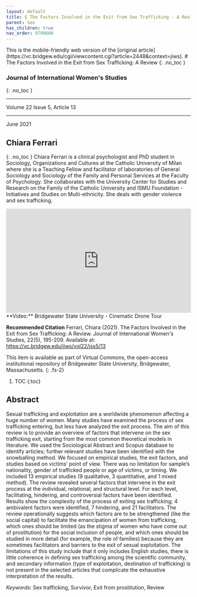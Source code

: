 ```yaml
---
layout: default
title: § The Factors Involved in the Exit from Sex Trafficking - A Review 
parent: Sex 
has_children: true
nav_order: 9790600
---
```

<style>
.dont-break-out {
  /* These are technically the same, but use both */
  overflow-wrap: break-word;
  word-wrap: break-word;

     -ms-word-break: break-all;
  /* This is the dangerous one in WebKit, as it breaks things wherever */
  word-break: break-all;
  /* Instead use this non-standard one: */
  word-break: break-word;
}

.youtube-container {
    position: relative;
    width: 100%;
    height: 0;
    padding-bottom: 56.25%;
}
.youtube-video {
    position: absolute;
    top: 0;
    left: 0;
    width: 100%;
    height: 100%;
}

</style>

<div class="dont-break-out" markdown="1">
This is the mobile-friendly web version of the [original article](https://vc.bridgew.edu/cgi/viewcontent.cgi?article=2448&context=jiws).
# The Factors Involved in the Exit from Sex Trafficking: A Review 
{: .no_toc }

### Journal of International Women's Studies 
{: .no_toc }

***

Volume 22 Issue 5, Article 13

***

June 2021

## Chiara Ferrari 
{: .no_toc }
Chiara Ferrari is a clinical psychologist and PhD student in Sociology, Organizations and Cultures at the Catholic University of Milan where she is a Teaching Fellow and facilitator of laboratories of General Sociology and Sociology of the Family and Personal Services at the Faculty of Psychology. She collaborates with the University Center for Studies and Research on the Family of the Catholic University and ISMU Foundation - Initiatives and Studies on Multi-ethnicity. She deals with gender violence and sex trafficking.

<div class="youtube-container">
<iframe width="100%" src="https://www.youtube.com/embed/FNwRLg5ug9Y" title="YouTube video player" frameborder="0" allow="accelerometer; autoplay; clipboard-write; encrypted-media; gyroscope; picture-in-picture" allowfullscreen class="youtube-video"></iframe>
</div>
**Video:** Bridgewater State University - Cinematic Drone Tour 

**Recommended Citation**
Ferrari, Chiara (2021). The Factors Involved in the Exit from Sex Trafficking: A Review. Journal of
International Women's Studies, 22(5), 195-209. Available at: https://vc.bridgew.edu/jiws/vol22/iss5/13

This item is available as part of Virtual Commons, the open-access institutional repository of Bridgewater State University, Bridgewater, Massachusetts.
{: .fs-2}

1. TOC
{:toc}

## Abstract
Sexual trafficking and exploitation are a worldwide phenomenon affecting a huge number of women. Many studies have examined the process of sex trafficking entering, but less have analyzed the exit process. The aim of this review is to provide an overview of factors that intervene on the sex trafficking exit, starting from the most common theoretical models in literature. We used the Sociological Abstract and Scopus database to identify articles; further relevant studies have been identified with the snowballing method. We focused on empirical studies, the exit factors, and studies based on victims’ point of view. There was no limitation for sample’s nationality, gender of trafficked people or age of victims, or timing. We included 13 empirical studies (9 qualitative, 3 quantitative, and 1 mixed method). The review revealed several factors that intervene in the exit process at the individual, relational, and structural level. For each level, facilitating, hindering, and controversial factors have been identified. Results show the complexity of the process of exiting sex trafficking; 4 ambivalent factors were identified, 7 hindering, and 21 facilitators. The review operationally suggests which factors are to be strengthened (like the social capital) to facilitate the emancipation of women from trafficking, which ones should be limited (as the stigma of women who have come out of prostitution) for the social inclusion of people, and which ones should be studied in more detail (for example, the role of families) because they are sometimes facilitators and barriers to the exit of sexual exploitation. The limitations of this study include that it only includes English studies, there is little coherence in defining sex trafficking among the scientific community, and secondary information (type of exploitation, destination of trafficking) is not present in the selected articles that complicate the exhaustive interpretation of the results.

*Keywords:* Sex trafficking, Survivor, Exit from prostitution, Review

</div>
